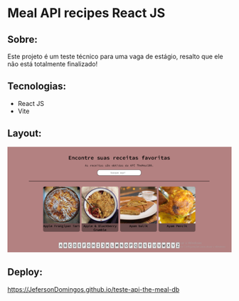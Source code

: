 # Meal API recipes React JS

## Sobre:
<p> Este projeto é um teste técnico para uma vaga de estágio, resalto que ele não está totalmente finalizado!</p>

## Tecnologias:
- React JS
- Vite

## Layout:

![Meal API recipes ](https://github.com/JefersonDomingos/teste-api-the-meal-db/blob/bfd92afa5445b3fd0377d19b3386b6e01b6723a2/public/layout.png)

## Deploy:

https://JefersonDomingos.github.io/teste-api-the-meal-db
